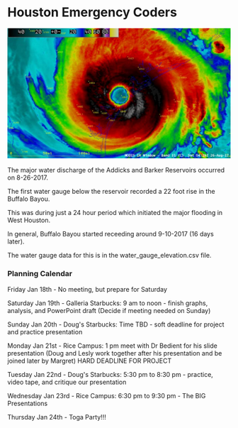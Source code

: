 # Houston Emergency Coders

![Harvey](images/harvey.jpg)

The major water discharge of the Addicks and Barker Reservoirs occurred on 8-26-2017.

The first water gauge below the reservoir recorded a 22 foot rise in the Buffalo Bayou.

This was during just a 24 hour period which initiated the major flooding in West Houston.

In general, Buffalo Bayou started receeding around 9-10-2017 (16 days later).

The water gauge data for this is in the water_gauge_elevation.csv file.

### Planning Calendar

Friday Jan 18th - No meeting, but prepare for Saturday

Saturday Jan 19th - Galleria Starbucks: 9 am to noon - finish graphs, analysis, and PowerPoint draft (Decide if meeting needed on Sunday)

Sunday Jan 20th - Doug's Starbucks: Time TBD - soft deadline for project and practice presentation

Monday Jan 21st - Rice Campus: 1 pm meet with Dr Bedient for his slide presentation (Doug and Lesly work together after his presentation and be joined later by Margret) HARD DEADLINE FOR PROJECT

Tuesday Jan 22nd - Doug's Starbucks: 5:30 pm to 8:30 pm - practice, video tape, and critique our presentation

Wednesday Jan 23rd - Rice Campus: 6:30 pm to 9:30 pm - The BIG Presentations

Thursday Jan 24th - Toga Party!!!
